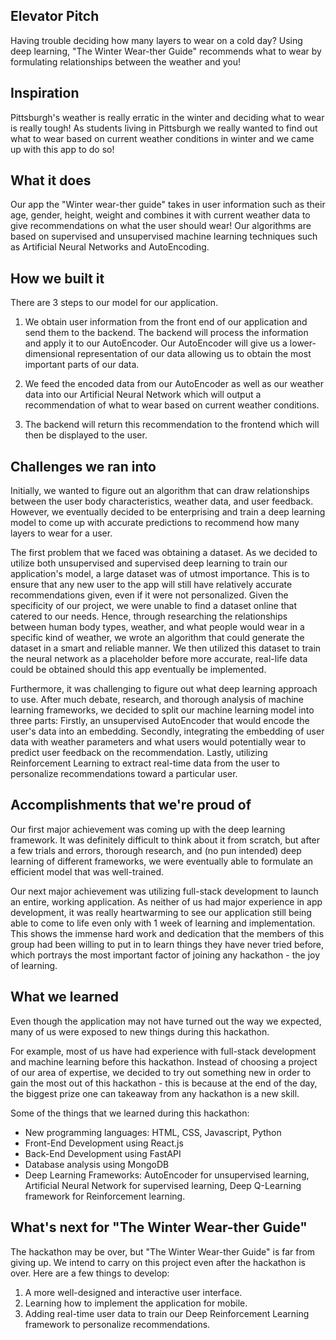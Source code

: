 ## Elevator Pitch
Having trouble deciding how many layers to wear on a cold day? Using deep learning, "The Winter Wear-ther Guide" recommends what to wear by formulating relationships between the weather and you!

## Inspiration
Pittsburgh's weather is really erratic in the winter and deciding what to wear is really tough! As students living in Pittsburgh we really wanted to find out what to wear based on current weather conditions in winter and we came up with this app to do so!

## What it does
Our app the "Winter wear-ther guide" takes in user information such as their age, gender, height, weight and combines it with current weather data to give recommendations on what the user should wear! Our algorithms are based on supervised and unsupervised machine learning techniques such as Artificial Neural Networks and AutoEncoding.

## How we built it
There are 3 steps to our model for our application.

1. We obtain user information from the front end of our application and send them to the backend. The backend will process the information and apply it to our AutoEncoder. Our AutoEncoder will give us a lower-dimensional representation of our data allowing us to obtain the most important parts of our data.

2. We feed the encoded data from our AutoEncoder as well as our weather data into our Artificial Neural Network which will output a recommendation of what to wear based on current weather conditions.

3. The backend will return this recommendation to the frontend which will then be displayed to the user.

## Challenges we ran into

Initially, we wanted to figure out an algorithm that can draw relationships between the user body characteristics, weather data, and user feedback. However, we eventually decided to be enterprising and train a deep learning model to come up with accurate predictions to recommend how many layers to wear for a user. 

The first problem that we faced was obtaining a dataset. As we decided to utilize both unsupervised and supervised deep learning to train our application's model, a large dataset was of utmost importance. This is to ensure that any new user to the app will still have relatively accurate recommendations given, even if it were not personalized. Given the specificity of our project, we were unable to find a dataset online that catered to our needs. Hence, through researching the relationships between human body types, weather, and what people would wear in a specific kind of weather, we wrote an algorithm that could generate the dataset in a smart and reliable manner. We then utilized this dataset to train the neural network as a placeholder before more accurate, real-life data could be obtained should this app eventually be implemented.

Furthermore, it was challenging to figure out what deep learning approach to use. After much debate, research, and thorough analysis of machine learning frameworks, we decided to split our machine learning model into three parts: Firstly, an unsupervised AutoEncoder that would encode the user's data into an embedding. Secondly, integrating the embedding of user data with weather parameters and what users would potentially wear to predict user feedback on the recommendation. Lastly, utilizing Reinforcement Learning to extract real-time data from the user to personalize recommendations toward a particular user.


## Accomplishments that we're proud of
Our first major achievement was coming up with the deep learning framework. It was definitely difficult to think about it from scratch, but after a few trials and errors, thorough research, and (no pun intended) deep learning of different frameworks, we were eventually able to formulate an efficient model that was well-trained.

Our next major achievement was utilizing full-stack development to launch an entire, working application. As neither of us had major experience in app development, it was really heartwarming to see our application still being able to come to life even only with 1 week of learning and implementation. This shows the immense hard work and dedication that the members of this group had been willing to put in to learn things they have never tried before, which portrays the most important factor of joining any hackathon - the joy of learning.

## What we learned
Even though the application may not have turned out the way we expected, many of us were exposed to new things during this hackathon. 

For example, most of us have had experience with full-stack development and machine learning before this hackathon. Instead of choosing a project of our area of expertise, we decided to try out something new in order to gain the most out of this hackathon - this is because at the end of the day, the biggest prize one can takeaway from any hackathon is a new skill. 

Some of the things that we learned during this hackathon: 
- New programming languages: HTML, CSS, Javascript, Python
- Front-End Development using React.js
- Back-End Development using FastAPI
- Database analysis using MongoDB
- Deep Learning Frameworks: AutoEncoder for unsupervised learning, Artificial Neural Network for supervised learning, Deep Q-Learning framework for Reinforcement learning.

## What's next for "The Winter Wear-ther Guide"

The hackathon may be over, but "The Winter Wear-ther Guide" is far from giving up. We intend to carry on this project even after the hackathon is over. Here are a few things to develop:

1. A more well-designed and interactive user interface. 
2. Learning how to implement the application for mobile. 
3. Adding real-time user data to train our Deep Reinforcement Learning framework to personalize recommendations. 





























